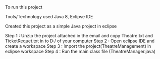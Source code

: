 
To run this project

Tools/Technology used
Java 8, Eclipse IDE

Created this project as a simple Java project in eclipse

Step 1 : Unzip the project attached in the email and copy Theatre.txt and TicketRequet.txt in to D:/ of your computer
Step 2 : Open eclipse IDE and create a workspace
Step 3 : Import the project(TheatreManagement) in eclipse workspace
Step 4 : Run the main class file (TheatreManager.java)


